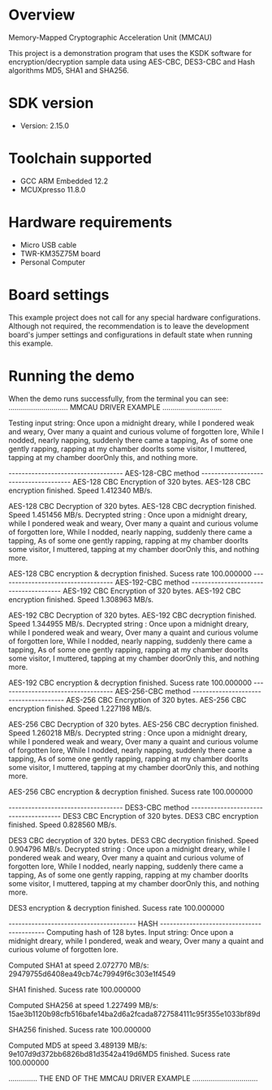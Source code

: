 Overview
========
Memory-Mapped Cryptographic Acceleration Unit (MMCAU)

This project is a demonstration program that uses the KSDK software for encryption/decryption sample
data using AES-CBC, DES3-CBC and Hash algorithms MD5, SHA1 and SHA256.


SDK version
===========
- Version: 2.15.0

Toolchain supported
===================
- GCC ARM Embedded  12.2
- MCUXpresso  11.8.0

Hardware requirements
=====================
- Micro USB cable
- TWR-KM35Z75M board
- Personal Computer

Board settings
==============
This example project does not call for any special hardware configurations.
Although not required, the recommendation is to leave the development board's jumper settings
and configurations in default state when running this example.

Running the demo
================
When the demo runs successfully, from the terminal you can see:
............................. MMCAU  DRIVER  EXAMPLE .............................

Testing input string:
          Once upon a midnight dreary,
           while I pondered weak and weary,
          Over many a quaint and curious volume of forgotten lore,
          While I nodded,
           nearly napping,
           suddenly there came a tapping,
          As of some one gently rapping,
           rapping at my chamber doorIts some visitor,
           I muttered,
           tapping at my chamber doorOnly this,
           and nothing more.

----------------------------------- AES-128-CBC method --------------------------------------
AES-128 CBC Encryption of 320 bytes.
AES-128 CBC encryption finished. Speed 1.412340 MB/s.

AES-128 CBC Decryption of 320 bytes.
AES-128 CBC decryption finished. Speed 1.451456 MB/s.
Decrypted string :
          Once upon a midnight dreary,
           while I pondered weak and weary,
          Over many a quaint and curious volume of forgotten lore,
          While I nodded,
           nearly napping,
           suddenly there came a tapping,
          As of some one gently rapping,
           rapping at my chamber doorIts some visitor,
           I muttered,
           tapping at my chamber doorOnly this,
           and nothing more.

AES-128 CBC encryption & decryption finished. Sucess rate 100.000000
----------------------------------- AES-192-CBC method --------------------------------------
AES-192 CBC Encryption of 320 bytes.
AES-192 CBC encryption finished. Speed 1.308963 MB/s.

AES-192 CBC Decryption of 320 bytes.
AES-192 CBC decryption finished. Speed 1.344955 MB/s.
Decrypted string :
          Once upon a midnight dreary,
           while I pondered weak and weary,
          Over many a quaint and curious volume of forgotten lore,
          While I nodded,
           nearly napping,
           suddenly there came a tapping,
          As of some one gently rapping,
           rapping at my chamber doorIts some visitor,
           I muttered,
           tapping at my chamber doorOnly this,
           and nothing more.

AES-192 CBC encryption & decryption finished. Sucess rate 100.000000
----------------------------------- AES-256-CBC method --------------------------------------
AES-256 CBC Encryption of 320 bytes.
AES-256 CBC encryption finished. Speed 1.227198 MB/s.

AES-256 CBC Decryption of 320 bytes.
AES-256 CBC decryption finished. Speed 1.260218 MB/s.
Decrypted string :
          Once upon a midnight dreary,
           while I pondered weak and weary,
          Over many a quaint and curious volume of forgotten lore,
          While I nodded,
           nearly napping,
           suddenly there came a tapping,
          As of some one gently rapping,
           rapping at my chamber doorIts some visitor,
           I muttered,
           tapping at my chamber doorOnly this,
           and nothing more.

AES-256 CBC encryption & decryption finished. Sucess rate 100.000000

----------------------------------- DES3-CBC method --------------------------------------
DES3 CBC Encryption of 320 bytes.
DES3 CBC encryption finished. Speed 0.828560 MB/s.

DES3 CBC decryption of 320 bytes.
DES3 CBC decryption finished. Speed 0.904796 MB/s.
Decrypted string :
          Once upon a midnight dreary,
           while I pondered weak and weary,
          Over many a quaint and curious volume of forgotten lore,
          While I nodded,
           nearly napping,
           suddenly there came a tapping,
          As of some one gently rapping,
           rapping at my chamber doorIts some visitor,
           I muttered,
           tapping at my chamber doorOnly this,
           and nothing more.

DES3 encryption & decryption finished. Sucess rate 100.000000

--------------------------------------- HASH ------------------------------------------
Computing hash of 128 bytes.
Input string:
          Once upon a midnight dreary,
           while I pondered,
           weak and weary,
           Over many a quaint and curious volume of forgotten lore.

Computed SHA1 at speed 2.072770 MB/s:
29479755d6408ea49cb74c79949f6c303e1f4549

SHA1 finished. Sucess rate 100.000000

Computed SHA256 at speed 1.227499 MB/s:
15ae3b1120b98cfb516bafe14ba2d6a2fcada8727584111c95f355e1033bf89d

SHA256 finished. Sucess rate 100.000000

Computed MD5 at speed 3.489139 MB/s:
9e107d9d372bb6826bd81d3542a419d6MD5 finished. Sucess rate 100.000000



.............. THE  END  OF  THE  MMCAU  DRIVER  EXAMPLE ................................


